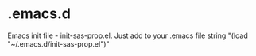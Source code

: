 # .emacs.d

Emacs init file - init-sas-prop.el.
Just add to your .emacs file string "(load "~/.emacs.d/init-sas-prop.el")"
